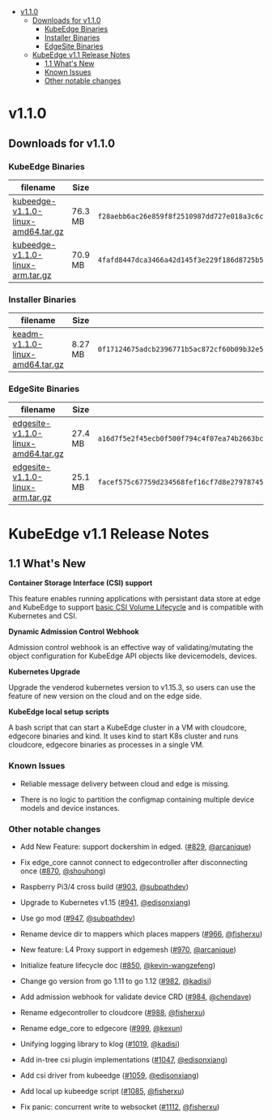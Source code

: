 
   * [v1.1.0](#v110)
      * [Downloads for v1.1.0](#downloads-for-v110)
         * [KubeEdge Binaries](#kubeedge-binaries)
         * [Installer Binaries](#installer-binaries)
         * [EdgeSite Binaries](#edgesite-binaries)
      * [KubeEdge v1.1 Release Notes](#kubeedge-v11-release-notes)
         * [1.1 What's New](#11-whats-new)
         * [Known Issues](#known-issues)
         * [Other notable changes](#other-notable-changes)

# v1.1.0

## Downloads for v1.1.0

### KubeEdge Binaries
| filename | Size | sha512 hash |
| -------- | ---- | ----------- |
| [kubeedge-v1.1.0-linux-amd64.tar.gz](https://github.com/kubeedge/kubeedge/releases/download/v1.1.0/kubeedge-v1.1.0-linux-amd64.tar.gz) | 76.3 MB | `f28aebb6ac26e859f8f2510987dd727e018a3c6cd3bdbb66464228cd2f32387cc4d216275cd3cba9c78216f143a611ad3b3c7e2bfc70648da6f73f46d6f85084` |
| [kubeedge-v1.1.0-linux-arm.tar.gz](https://github.com/kubeedge/kubeedge/releases/download/v1.1.0/kubeedge-v1.1.0-linux-arm.tar.gz) | 70.9 MB | `4fafd8447dca3466a42d145f3e229f186d8725b53ec6a51681b9f79cdda4b955bef7494c7b7a68513eccb9393383a50c850b76e3b678ae1da1b198b891d9e09e` |

### Installer Binaries
| filename | Size | sha512 hash |
| -------- | ---- | ----------- |
| [keadm-v1.1.0-linux-amd64.tar.gz](https://github.com/kubeedge/kubeedge/releases/download/v1.1.0/keadm-v1.1.0-linux-amd64.tar.gz) | 8.27 MB | `0f17124675adcb2396771b5ac872cf60b09b32e5d18ab5909c243c7a97adb56acd428e21df3073ec5df701ce08ae8dead98f7cd4b38e323cc9aed60c97c0df41` |

### EdgeSite Binaries
| filename | Size | sha512 hash |
| -------- | ---- | ----------- |
| [edgesite-v1.1.0-linux-amd64.tar.gz](https://github.com/kubeedge/kubeedge/releases/download/v1.1.0/edgesite-v1.1.0-linux-amd64.tar.gz) | 27.4 MB | `a16d7f5e2f45ecb0f500f794c4f07ea74b2663bcac8008711a44b3cdea34d1f104f38c1c147ca90f3ab1ff7cf529d4445c1da34c3eff3386fc9b98f45ee173be` |
| [edgesite-v1.1.0-linux-arm.tar.gz](https://github.com/kubeedge/kubeedge/releases/download/v1.1.0/edgesite-v1.1.0-linux-arm.tar.gz) | 25.1 MB | `facef575c67759d234568fef16cf7d8e2797874520f845817b56372a45413448aa55a9014d33de5535dd7a73b4d521ad5ebdedaff9f147e838a7f8d2887f4bf4` |

# KubeEdge v1.1 Release Notes

## 1.1 What's New

**Container Storage Interface (CSI) support**

This feature enables running applications with persistant data store at edge and KubeEdge to support [basic CSI Volume Lifecycle](https://github.com/container-storage-interface/spec/blob/master/spec.md#volume-lifecycle) and is compatible with Kubernetes and CSI.

**Dynamic Admission Control Webhook**

Admission control webhook is an effective way of validating/mutating the object configuration for KubeEdge API objects like devicemodels, devices.

**Kubernetes Upgrade**

Upgrade the venderod kubernetes version to v1.15.3, so users can use the feature of new version on the cloud and on the edge side.

**KubeEdge local setup scripts**

A bash script that can start a KubeEdge cluster in a VM with cloudcore, edgecore binaries and kind. It uses kind to start K8s cluster and runs cloudcore, edgecore binaries as processes in a single VM.

### Known Issues

- Reliable message delivery between cloud and edge is missing.

- There is no logic to partition the configmap containing multiple device models and device instances.

### Other notable changes

- Add New Feature: support dockershim in edged. ([#829](https://github.com/kubeedge/kubeedge/pull/829), [@arcanique](https://github.com/arcanique))

- Fix edge_core cannot connect to edgecontroller after disconnecting once ([#870](https://github.com/kubeedge/kubeedge/pull/870), [@shouhong](https://github.com/shouhong))

- Raspberry Pi3/4 cross build ([#903](https://github.com/kubeedge/kubeedge/pull/903), [@subpathdev](https://github.com/subpathdev))

- Upgrade to Kubernetes v1.15 ([#941](https://github.com/kubeedge/kubeedge/pull/941), [@edisonxiang](https://github.com/edisonxiang))

- Use go mod ([#947](https://github.com/kubeedge/kubeedge/pull/947), [@subpathdev](https://github.com/subpathdev))

- Rename device dir to mappers which places mappers ([#966](https://github.com/kubeedge/kubeedge/pull/966), [@fisherxu](https://github.com/fisherxu))

- New feature: L4 Proxy support in edgemesh ([#970](https://github.com/kubeedge/kubeedge/pull/970), [@arcanique](https://github.com/arcanique))

- Initialize feature lifecycle doc ([#850](https://github.com/kubeedge/kubeedge/pull/850), [@kevin-wangzefeng](https://github.com/kevin-wangzefeng))

- Change go version from go 1.11 to go 1.12 ([#982](https://github.com/kubeedge/kubeedge/pull/982), [@kadisi](https://github.com/kadisi))

- Add admission webhook for validate device CRD ([#984](https://github.com/kubeedge/kubeedge/pull/984), [@chendave](https://github.com/chendave))

- Rename edgecontroller to cloudcore  ([#988](https://github.com/kubeedge/kubeedge/pull/988), [@fisherxu](https://github.com/fisherxu))

- Rename edge_core to edgecore ([#999](https://github.com/kubeedge/kubeedge/pull/999), [@kexun](https://github.com/kexun))

- Unifying logging library to klog  ([#1019](https://github.com/kubeedge/kubeedge/pull/1019), [@kadisi](https://github.com/kadisi))

- Add in-tree csi plugin implementations ([#1047](https://github.com/kubeedge/kubeedge/pull/1047), [@edisonxiang](https://github.com/edisonxiang))

- Add csi driver from kubeedge ([#1059](https://github.com/kubeedge/kubeedge/pull/1019), [@edisonxiang](https://github.com/edisonxiang))

- Add local up kubeedge script ([#1085](https://github.com/kubeedge/kubeedge/pull/1085), [@fisherxu](https://github.com/fisherxu))

- Fix panic: concurrent write to websocket ([#1112](https://github.com/kubeedge/kubeedge/pull/1112), [@fisherxu](https://github.com/fisherxu))

